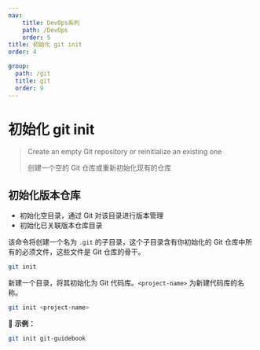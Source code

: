 ```yaml
---
nav:
    title: DevOps系列
    path: /DevOps
    order: 5
title: 初始化 git init
order: 4

group:
  path: /git
  title: git
  order: 9
---
```


# 初始化 git init

> Create an empty Git repository or reinitialize an existing one
>
> 创建一个空的 Git 仓库或重新初始化现有的仓库

## 初始化版本仓库

- 初始化空目录，通过 Git 对该目录进行版本管理
- 初始化已关联版本仓库目录

该命令将创建一个名为 `.git` 的子目录，这个子目录含有你初始化的 Git 仓库中所有的必须文件，这些文件是 Git 仓库的骨干。

```bash
git init
```

新建一个目录，将其初始化为 Git 代码库。`<project-name>` 为新建代码库的名称。

```bash
git init <project-name>
```

📍 **示例：**

```bash
git init git-guidebook
```
